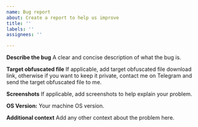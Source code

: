 ```yaml
---
name: Bug report
about: Create a report to help us improve
title: ''
labels: ''
assignees: ''

---
```


**Describe the bug**
A clear and concise description of what the bug is.

**Target obfuscated file**
If applicable, add target obfuscated file download link, otherwise if you want to keep it private, contact me on Telegram and send the target obfuscated file to me.

**Screenshots**
If applicable, add screenshots to help explain your problem.

**OS Version:**
Your machine OS version.

**Additional context**
Add any other context about the problem here.
